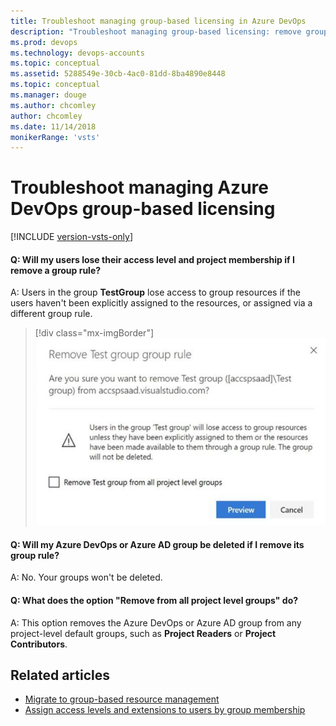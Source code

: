 ```yaml
---
title: Troubleshoot managing group-based licensing in Azure DevOps
description: "Troubleshoot managing group-based licensing: remove group, remove group rule, user access level, and project membership"
ms.prod: devops
ms.technology: devops-accounts
ms.topic: conceptual
ms.assetid: 5288549e-30cb-4ac0-81dd-8ba4890e8448
ms.topic: conceptual
ms.manager: douge
ms.author: chcomley
author: chcomley
ms.date: 11/14/2018
monikerRange: 'vsts'
---
```


# Troubleshoot managing Azure DevOps group-based licensing

[!INCLUDE [version-vsts-only](../../_shared/version-vsts-only.md)]

#### Q: Will my users lose their access level and project membership if I remove a group rule?

A: Users in the group **TestGroup** lose access to group resources if the users haven't been explicitly assigned to the resources, or assigned via a different group rule.

> [!div class="mx-imgBorder"]
![remove-test-group-group-rule-managing_group-based-licensing](_img/faq/remove-test-group-rule.png)

#### Q: Will my Azure DevOps or Azure AD group be deleted if I remove its group rule?

A: No. Your groups won't be deleted.

#### Q: What does the option "Remove <group> from all project level groups" do?

A: This option removes the Azure DevOps or Azure AD group from any project-level default groups, such as **Project Readers** or **Project Contributors**.

## Related articles

- [Migrate to group-based resource management](migrate-to-group-based-resource-management-in-vsts.md)
- [Assign access levels and extensions to users by group membership](assign-access-levels-and-extensions-by-group-membership.md)